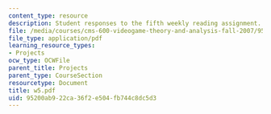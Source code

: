```yaml
---
content_type: resource
description: Student responses to the fifth weekly reading assignment.
file: /media/courses/cms-600-videogame-theory-and-analysis-fall-2007/95200ab922ca36f2e504fb744c8dc5d3_w5.pdf
file_type: application/pdf
learning_resource_types:
- Projects
ocw_type: OCWFile
parent_title: Projects
parent_type: CourseSection
resourcetype: Document
title: w5.pdf
uid: 95200ab9-22ca-36f2-e504-fb744c8dc5d3
---
```

